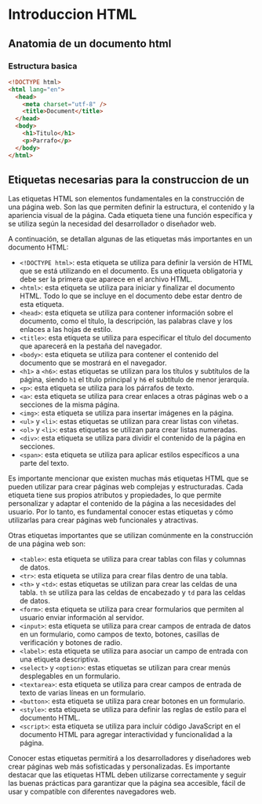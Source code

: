 # Introduccion HTML

## Anatomia de un documento html

### Estructura basica

```html
<!DOCTYPE html>
<html lang="en">
  <head>
    <meta charset="utf-8" />
    <title>Document</title>
  </head>
  <body>
    <h1>Titulo</h1>
    <p>Parrafo</p>
  </body>
</html>
```

## Etiquetas necesarias para la construccion de un

Las etiquetas HTML son elementos fundamentales en la construcción de una página web. Son las que permiten definir la estructura, el contenido y la apariencia visual de la página. Cada etiqueta tiene una función específica y se utiliza según la necesidad del desarrollador o diseñador web.

A continuación, se detallan algunas de las etiquetas más importantes en un documento HTML:

- `<!DOCTYPE html>`: esta etiqueta se utiliza para definir la versión de HTML que se está utilizando en el documento. Es una etiqueta obligatoria y debe ser la primera que aparece en el archivo HTML.
- `<html>`: esta etiqueta se utiliza para iniciar y finalizar el documento HTML. Todo lo que se incluye en el documento debe estar dentro de esta etiqueta.
- `<head>`: esta etiqueta se utiliza para contener información sobre el documento, como el título, la descripción, las palabras clave y los enlaces a las hojas de estilo.
- `<title>`: esta etiqueta se utiliza para especificar el título del documento que aparecerá en la pestaña del navegador.
- `<body>`: esta etiqueta se utiliza para contener el contenido del documento que se mostrará en el navegador.
- `<h1>` a `<h6>`: estas etiquetas se utilizan para los títulos y subtítulos de la página, siendo `h1` el título principal y `h6` el subtítulo de menor jerarquía.
- `<p>`: esta etiqueta se utiliza para los párrafos de texto.
- `<a>`: esta etiqueta se utiliza para crear enlaces a otras páginas web o a secciones de la misma página.
- `<img>`: esta etiqueta se utiliza para insertar imágenes en la página.
- `<ul>` y `<li>`: estas etiquetas se utilizan para crear listas con viñetas.
- `<ol>` y `<li>`: estas etiquetas se utilizan para crear listas numeradas.
- `<div>`: esta etiqueta se utiliza para dividir el contenido de la página en secciones.
- `<span>`: esta etiqueta se utiliza para aplicar estilos específicos a una parte del texto.

Es importante mencionar que existen muchas más etiquetas HTML que se pueden utilizar para crear páginas web complejas y estructuradas. Cada etiqueta tiene sus propios atributos y propiedades, lo que permite personalizar y adaptar el contenido de la página a las necesidades del usuario. Por lo tanto, es fundamental conocer estas etiquetas y cómo utilizarlas para crear páginas web funcionales y atractivas.

Otras etiquetas importantes que se utilizan comúnmente en la construcción de una página web son:

- `<table>`: esta etiqueta se utiliza para crear tablas con filas y columnas de datos.
- `<tr>`: esta etiqueta se utiliza para crear filas dentro de una tabla.
- `<th>` y `<td>`: estas etiquetas se utilizan para crear las celdas de una tabla. `th` se utiliza para las celdas de encabezado y `td` para las celdas de datos.
- `<form>`: esta etiqueta se utiliza para crear formularios que permiten al usuario enviar información al servidor.
- `<input>`: esta etiqueta se utiliza para crear campos de entrada de datos en un formulario, como campos de texto, botones, casillas de verificación y botones de radio.
- `<label>`: esta etiqueta se utiliza para asociar un campo de entrada con una etiqueta descriptiva.
- `<select>` y `<option>`: estas etiquetas se utilizan para crear menús desplegables en un formulario.
- `<textarea>`: esta etiqueta se utiliza para crear campos de entrada de texto de varias líneas en un formulario.
- `<button>`: esta etiqueta se utiliza para crear botones en un formulario.
- `<style>`: esta etiqueta se utiliza para definir las reglas de estilo para el documento HTML.
- `<script>`: esta etiqueta se utiliza para incluir código JavaScript en el documento HTML para agregar interactividad y funcionalidad a la página.

Conocer estas etiquetas permitirá a los desarrolladores y diseñadores web crear páginas web más sofisticadas y personalizadas. Es importante destacar que las etiquetas HTML deben utilizarse correctamente y seguir las buenas prácticas para garantizar que la página sea accesible, fácil de usar y compatible con diferentes navegadores web.
